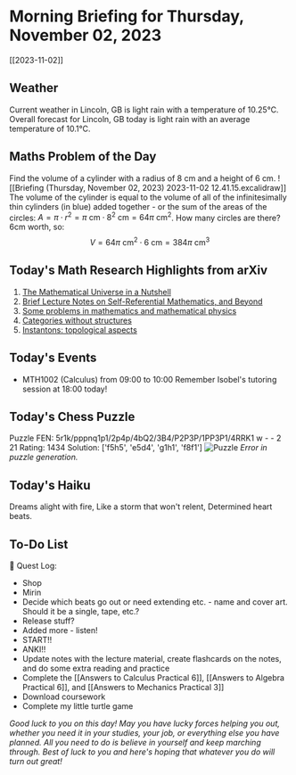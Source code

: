 # Morning Briefing for Thursday, November 02, 2023
[[2023-11-02]]
## Weather
Current weather in Lincoln, GB is light rain with a temperature of 10.25°C. Overall forecast for Lincoln, GB today is light rain with an average temperature of 10.1°C.
## Maths Problem of the Day
Find the volume of a cylinder with a radius of 8 cm and a height of 6 cm.
![[Briefing (Thursday, November 02, 2023) 2023-11-02 12.41.15.excalidraw]]
The volume of the cylinder is equal to the volume of all of the infinitesimally thin cylinders (in blue) added together - or the sum of the areas of the circles: $A=\pi\cdot r^2=\pi\text{ cm}\cdot8^2\text{ cm}=64\pi\text{ cm}^2$. How many circles are there? 6cm worth, so:
$$
V=64\pi\text{ cm}^2\cdot6\text{ cm}=384\pi\text{ cm}^3
$$
## Today's Math Research Highlights from arXiv
1. [The Mathematical Universe in a Nutshell](http://arxiv.org/abs/math/0208009v1)
2. [Brief Lecture Notes on Self-Referential Mathematics, and Beyond](http://arxiv.org/abs/0905.0227v1)
3. [Some problems in mathematics and mathematical physics](http://arxiv.org/abs/2011.12141v2)
4. [Categories without structures](http://arxiv.org/abs/0907.5143v2)
5. [Instantons: topological aspects](http://arxiv.org/abs/math/0509348v1)
## Today's Events
- MTH1002 (Calculus) from 09:00 to 10:00
Remember Isobel's tutoring session at 18:00 today!
## Today's Chess Puzzle
Puzzle FEN: 5r1k/pppnq1p1/2p4p/4bQ2/3B4/P2P3P/1PP3P1/4RRK1 w - - 2 21
Rating: 1434
Solution: ['f5h5', 'e5d4', 'g1h1', 'f8f1']
![Puzzle](c:\Users\wills\Documents\GitHub\digital-garden\content\Morning%20Briefings\Puzzle%20(Thursday,%20November%2002,%202023).svg)
*Error in puzzle generation.*
## Today's Haiku
Dreams alight with fire,
Like a storm that won't relent,
Determined heart beats.
## To-Do List
📜 Quest Log:
  - Shop
  - Mirin
  - Decide which beats go out or need extending etc. - name and cover art. Should it be a single, tape, etc.?
  - Release stuff?
  - Added more - listen!
  - START!!
  - ANKI!!
  - Update notes with the lecture material, create flashcards on the notes, and do some extra reading and practice
  - Complete the [[Answers to Calculus Practical 6]], [[Answers to Algebra Practical 6]], and [[Answers to Mechanics Practical 3]]
  - Download coursework
  - Complete my little turtle game


*Good luck to you on this day! May you have lucky forces helping you out, whether you need it in your studies, your job, or everything else you have planned. All you need to do is believe in yourself and keep marching through. Best of luck to you and here's hoping that whatever you do will turn out great!*
